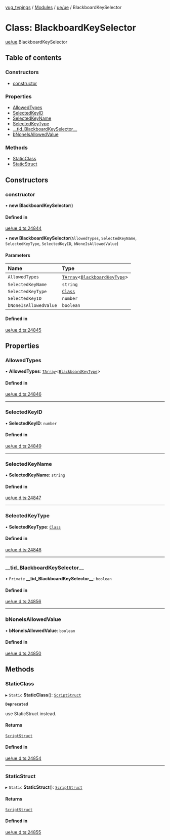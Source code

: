 [yug_typings](../README.md) / [Modules](../modules.md) / [ue/ue](../modules/ue_ue.md) / BlackboardKeySelector

# Class: BlackboardKeySelector

[ue/ue](../modules/ue_ue.md).BlackboardKeySelector

## Table of contents

### Constructors

- [constructor](ue_ue.BlackboardKeySelector.md#constructor)

### Properties

- [AllowedTypes](ue_ue.BlackboardKeySelector.md#allowedtypes)
- [SelectedKeyID](ue_ue.BlackboardKeySelector.md#selectedkeyid)
- [SelectedKeyName](ue_ue.BlackboardKeySelector.md#selectedkeyname)
- [SelectedKeyType](ue_ue.BlackboardKeySelector.md#selectedkeytype)
- [\_\_tid\_BlackboardKeySelector\_\_](ue_ue.BlackboardKeySelector.md#__tid_blackboardkeyselector__)
- [bNoneIsAllowedValue](ue_ue.BlackboardKeySelector.md#bnoneisallowedvalue)

### Methods

- [StaticClass](ue_ue.BlackboardKeySelector.md#staticclass)
- [StaticStruct](ue_ue.BlackboardKeySelector.md#staticstruct)

## Constructors

### constructor

• **new BlackboardKeySelector**()

#### Defined in

[ue/ue.d.ts:24844](https://github.com/YugMetaverse/yug_typings/blob/25cad34/ue/ue.d.ts#L24844)

• **new BlackboardKeySelector**(`AllowedTypes`, `SelectedKeyName`, `SelectedKeyType`, `SelectedKeyID`, `bNoneIsAllowedValue`)

#### Parameters

| Name | Type |
| :------ | :------ |
| `AllowedTypes` | [`TArray`](../interfaces/ue_puerts.TArray.md)<[`BlackboardKeyType`](ue_ue.BlackboardKeyType.md)\> |
| `SelectedKeyName` | `string` |
| `SelectedKeyType` | [`Class`](ue_ue.Class.md) |
| `SelectedKeyID` | `number` |
| `bNoneIsAllowedValue` | `boolean` |

#### Defined in

[ue/ue.d.ts:24845](https://github.com/YugMetaverse/yug_typings/blob/25cad34/ue/ue.d.ts#L24845)

## Properties

### AllowedTypes

• **AllowedTypes**: [`TArray`](../interfaces/ue_puerts.TArray.md)<[`BlackboardKeyType`](ue_ue.BlackboardKeyType.md)\>

#### Defined in

[ue/ue.d.ts:24846](https://github.com/YugMetaverse/yug_typings/blob/25cad34/ue/ue.d.ts#L24846)

___

### SelectedKeyID

• **SelectedKeyID**: `number`

#### Defined in

[ue/ue.d.ts:24849](https://github.com/YugMetaverse/yug_typings/blob/25cad34/ue/ue.d.ts#L24849)

___

### SelectedKeyName

• **SelectedKeyName**: `string`

#### Defined in

[ue/ue.d.ts:24847](https://github.com/YugMetaverse/yug_typings/blob/25cad34/ue/ue.d.ts#L24847)

___

### SelectedKeyType

• **SelectedKeyType**: [`Class`](ue_ue.Class.md)

#### Defined in

[ue/ue.d.ts:24848](https://github.com/YugMetaverse/yug_typings/blob/25cad34/ue/ue.d.ts#L24848)

___

### \_\_tid\_BlackboardKeySelector\_\_

• `Private` **\_\_tid\_BlackboardKeySelector\_\_**: `boolean`

#### Defined in

[ue/ue.d.ts:24856](https://github.com/YugMetaverse/yug_typings/blob/25cad34/ue/ue.d.ts#L24856)

___

### bNoneIsAllowedValue

• **bNoneIsAllowedValue**: `boolean`

#### Defined in

[ue/ue.d.ts:24850](https://github.com/YugMetaverse/yug_typings/blob/25cad34/ue/ue.d.ts#L24850)

## Methods

### StaticClass

▸ `Static` **StaticClass**(): [`ScriptStruct`](ue_ue.ScriptStruct.md)

**`Deprecated`**

use StaticStruct instead.

#### Returns

[`ScriptStruct`](ue_ue.ScriptStruct.md)

#### Defined in

[ue/ue.d.ts:24854](https://github.com/YugMetaverse/yug_typings/blob/25cad34/ue/ue.d.ts#L24854)

___

### StaticStruct

▸ `Static` **StaticStruct**(): [`ScriptStruct`](ue_ue.ScriptStruct.md)

#### Returns

[`ScriptStruct`](ue_ue.ScriptStruct.md)

#### Defined in

[ue/ue.d.ts:24855](https://github.com/YugMetaverse/yug_typings/blob/25cad34/ue/ue.d.ts#L24855)

